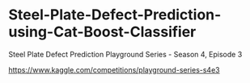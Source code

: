 # Steel-Plate-Defect-Prediction-using-Cat-Boost-Classifier

Steel Plate Defect Prediction
Playground Series - Season 4, Episode 3

https://www.kaggle.com/competitions/playground-series-s4e3
